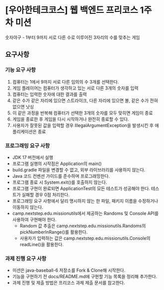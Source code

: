 # [우아한테크코스] 웹 백엔드 프리코스 1주 차 미션
숫자야구 - 1부터 9까지 서로 다른 수로 이루어진 3자리의 수를 맞추는 게임


## 요구사항
### 기능 요구 사항

1. 컴퓨터는 1에서 9까지 서로 다른 임의의 수 3개를 선택한다.
2. 게임 플레이어는 컴퓨터가 생각하고 있는 서로 다른 3개의 숫자를 입력
3. 컴퓨터는 입력한 숫자에 대한 결과를 출력
4. 같은 수가 같은 자리에 있으면 스트라이크, 다른 자리에 있으면 볼, 같은 수가 전혀 없으면 낫싱
5. 이 같은 과정을 반복해 컴퓨터가 선택한 3개의 숫자를 모두 맞히면 게임이 종료
6. 게임을 종료한 후 게임을 다시 시작하거나 완전히 종료할 수 있다.
7. 사용자가 잘못된 값을 입력할 경우 IllegalArgumentException을 발생시킨 후 애플리케이션은 종료


### 프로그래밍 요구 사항

* JDK 17 버전에서 실행
* 프로그램 실행의 시작점은 Application의 main()
* build.gradle 파일을 변경할 수 없고, 외부 라이브러리를 사용하지 않는다.
* Java 코드 컨벤션 가이드를 준수하며 프로그래밍한다.
* 프로그램 종료 시 System.exit()를 호출하지 않는다.
* 프로그램 구현이 완료되면 ApplicationTest의 모든 테스트가 성공해야 한다. 테스트가 실패할 경우 0점 처리한다.
* 프로그래밍 요구 사항에서 달리 명시하지 않는 한 파일, 패키지 이름을 수정하거나 이동하지 않는다.
* camp.nextstep.edu.missionutils에서 제공하는 Randoms 및 Console API를 사용하여 구현해야 한다.
    * Random 값 추출은 camp.nextstep.edu.missionutils.Randoms의 pickNumberInRange()를 활용한다.
    * 사용자가 입력하는 값은 camp.nextstep.edu.missionutils.Console의 readLine()을 활용한다.


### 과제 진행 요구 사항

* 미션은 java-baseball-6 저장소를 Fork & Clone해 시작한다.
* 기능을 구현하기 전 docs/README.md에 구현할 기능 목록을 정리해 추가한다.
* 과제 진행 및 제출 방법은 프리코스 과제 제출 문서를 참고한다.

